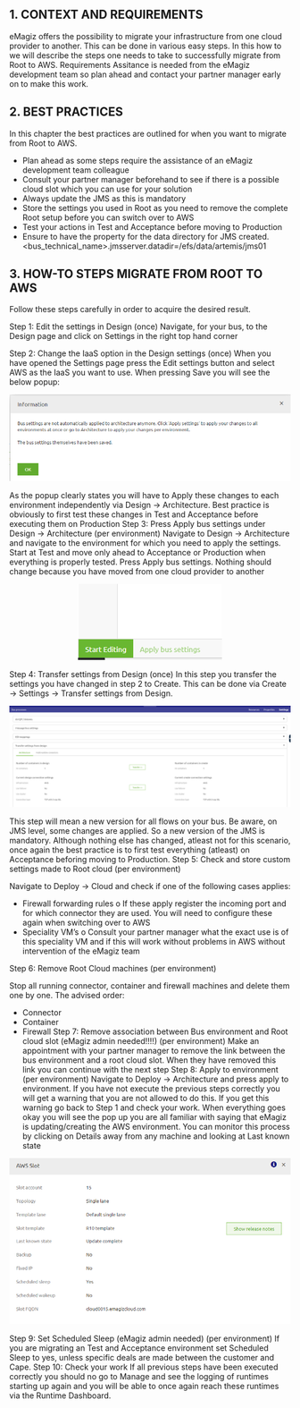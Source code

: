 ## 1. CONTEXT AND REQUIREMENTS  

eMagiz offers the possibility to migrate your infrastructure from one cloud provider to another. This can be done in various easy steps. In this how to we will describe the steps one needs to take to successfully migrate from Root to AWS.
Requirements
Assitance is needed from the eMagiz development team so plan ahead and contact your partner manager early on to make this work.


## 2.	BEST PRACTICES
In this chapter the best practices are outlined for when you want to migrate from Root to AWS.
- Plan ahead as some steps require the assistance of an eMagiz development team colleague
- Consult your partner manager beforehand to see if there is a possible cloud slot which you can use for your solution
- Always update the JMS as this is mandatory
- Store the settings you used in Root as you need to remove the complete Root setup before you can switch over to AWS
- Test your actions in Test and Acceptance before moving to Production
- Ensure to have the property for the data directory for JMS created. <bus_technical_name>.jmsserver.datadir=/efs/data/artemis/jms01


## 3.	HOW-TO STEPS MIGRATE FROM ROOT TO AWS
Follow these steps carefully in order to acquire the desired result.

Step 1: Edit the settings in Design (once)
Navigate, for your bus, to the Design page and click on Settings in the right top hand corner

Step 2: Change the IaaS option in the Design settings (once)
When you have opened the Settings page press the Edit settings button and select AWS as the IaaS you want to use. When pressing Save you will see the below popup:
<p align="center"><img  src="../../img/howto/root2aws-step2.png"></p>
As the popup clearly states you will have to Apply these changes to each environment independently via Design -> Architecture. Best practice is obviously to first test these changes in Test and Acceptance before executing them on Production
Step 3: Press Apply bus settings under Design -> Architecture (per environment)
Navigate to Design -> Architecture and navigate to the environment for which you need to apply the settings. Start at Test and move only ahead to Acceptance or Production when everything is properly tested. Press Apply bus settings. Nothing should change because you have moved from one cloud provider to another
<p align="center"><img  src="../../img/howto/root2aws-step3.png"></p>

Step 4: Transfer settings from Design (once)
In this step you transfer the settings you have changed in step 2 to Create. This can be done via Create -> Settings -> Transfer settings from Design.
<p align="center"><img  src="../../img/howto/root2aws-step4.png"></p>



This step will mean a new version for all flows on your bus. Be aware, on JMS level, some changes are applied. So a new version of the JMS is mandatory. Although nothing else has changed, atleast not for this scenario, once again the best practice is to first test everything (atleast) on Acceptance beforing moving to Production.
Step 5: Check and store custom settings made to Root cloud (per environment)

Navigate to Deploy -> Cloud and check if one of the following cases applies:

-	Firewall forwarding rules
o	If these apply register the incoming port and for which connector they are used. You will need to configure these again when switching over to AWS
-	Speciality VM’s
o	Consult your partner manager what the exact use is of this speciality VM and if this will work without problems in AWS without intervention of the eMagiz team



Step 6: Remove Root Cloud machines (per environment)

Stop all running connector, container and firewall machines and delete them one by one. The advised order:
-	Connector
-	Container
-	Firewall
Step 7: Remove association between Bus environment and Root cloud slot (eMagiz admin needed!!!!) (per environment)
Make an appointment with your partner manager to remove the link between the bus environment and a root cloud slot. When they have removed this link you can continue with the next step
Step 8: Apply to environment  (per environment)
Navigate to Deploy -> Architecture and press apply to environment. If you have not execute the previous steps correctly you will get a warning that you are not allowed to do this. If you get this warning go back to Step 1 and check your work. When everything goes okay you will see the pop up you are all familiar with saying that eMagiz is updating/creating the AWS environment. You can monitor this process by clicking on Details away from any machine and looking at Last known state
<p align="center"><img  src="../../img/howto/root2aws-step8.png"></p>
Step 9: Set Scheduled Sleep (eMagiz admin needed) (per environment)
If you are migrating an Test and Acceptance environment set Scheduled Sleep to yes, unless specific deals are made between the customer and Cape.
Step 10: Check your work
If all previous steps have been executed correctly you should no go to Manage and see the logging of runtimes starting up again and you will be able to once again reach these runtimes via the Runtime Dashboard.

